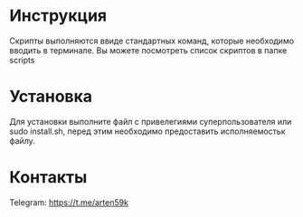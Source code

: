 # Инструкция
Скрипты выполняются ввиде стандартных команд, которые необходимо вводить в терминале. Вы можете посмотреть список скриптов в папке scripts

# Установка
Для установки выполните файл с привелегиями суперпользователя или sudo install.sh, перед этим необходимо предоставить исполняемостьк файлу.

# Контакты
Telegram: https://t.me/arten59k
